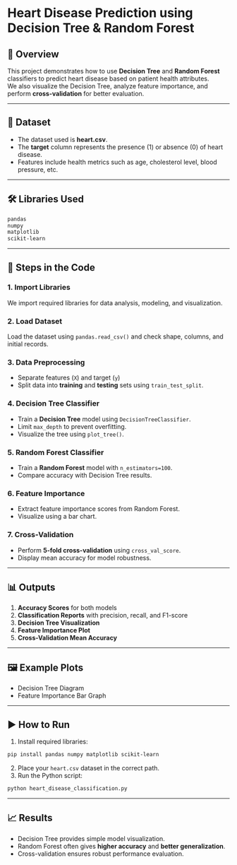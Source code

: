 
# Heart Disease Prediction using Decision Tree & Random Forest

## 📌 Overview
This project demonstrates how to use **Decision Tree** and **Random Forest** classifiers to predict heart disease based on patient health attributes.  
We also visualize the Decision Tree, analyze feature importance, and perform **cross-validation** for better evaluation.

---

## 📂 Dataset
- The dataset used is **heart.csv**.
- The **target** column represents the presence (1) or absence (0) of heart disease.  
- Features include health metrics such as age, cholesterol level, blood pressure, etc.

---

## 🛠️ Libraries Used
```bash
pandas
numpy
matplotlib
scikit-learn
```

---

## 🚀 Steps in the Code

### 1. **Import Libraries**
We import required libraries for data analysis, modeling, and visualization.

### 2. **Load Dataset**
Load the dataset using `pandas.read_csv()` and check shape, columns, and initial records.

### 3. **Data Preprocessing**
- Separate features (`X`) and target (`y`)  
- Split data into **training** and **testing** sets using `train_test_split`.

### 4. **Decision Tree Classifier**
- Train a **Decision Tree** model using `DecisionTreeClassifier`.  
- Limit `max_depth` to prevent overfitting.  
- Visualize the tree using `plot_tree()`.  

### 5. **Random Forest Classifier**
- Train a **Random Forest** model with `n_estimators=100`.  
- Compare accuracy with Decision Tree results.

### 6. **Feature Importance**
- Extract feature importance scores from Random Forest.  
- Visualize using a bar chart.

### 7. **Cross-Validation**
- Perform **5-fold cross-validation** using `cross_val_score`.  
- Display mean accuracy for model robustness.

---

## 📊 Outputs
1. **Accuracy Scores** for both models  
2. **Classification Reports** with precision, recall, and F1-score  
3. **Decision Tree Visualization**  
4. **Feature Importance Plot**  
5. **Cross-Validation Mean Accuracy**

---

## 🖼️ Example Plots
- Decision Tree Diagram  
- Feature Importance Bar Graph  

---

## ▶️ How to Run
1. Install required libraries:
```bash
pip install pandas numpy matplotlib scikit-learn
```
2. Place your `heart.csv` dataset in the correct path.  
3. Run the Python script:
```bash
python heart_disease_classification.py
```

---

## 📈 Results
- Decision Tree provides simple model visualization.  
- Random Forest often gives **higher accuracy** and **better generalization**.  
- Cross-validation ensures robust performance evaluation.
